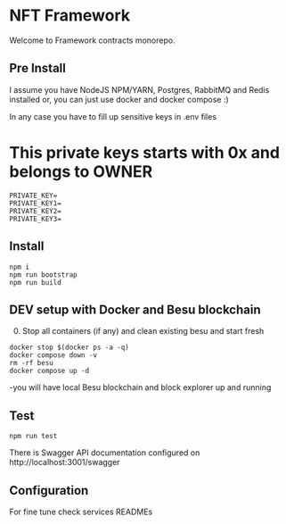 # NFT Framework

Welcome to Framework contracts monorepo.

## Pre Install

I assume you have NodeJS NPM/YARN, Postgres, RabbitMQ and Redis installed
or, you can just use docker and docker compose :)

In any case you have to fill up sensitive keys in .env files
# This private keys starts with 0x and belongs to OWNER
```shell script
PRIVATE_KEY=
PRIVATE_KEY1=
PRIVATE_KEY2=
PRIVATE_KEY3=
```

## Install

```shell script
npm i
npm run bootstrap
npm run build
```
## DEV setup with Docker and Besu blockchain

0. Stop all containers (if any) and clean existing besu and start fresh
```shell script
docker stop $(docker ps -a -q)
docker compose down -v
rm -rf besu
docker compose up -d
```
 -you will have local Besu blockchain and block explorer up and running

## Test
```shell script
npm run test
```

There is Swagger API documentation configured on http://localhost:3001/swagger

## Configuration

For fine tune check services READMEs
